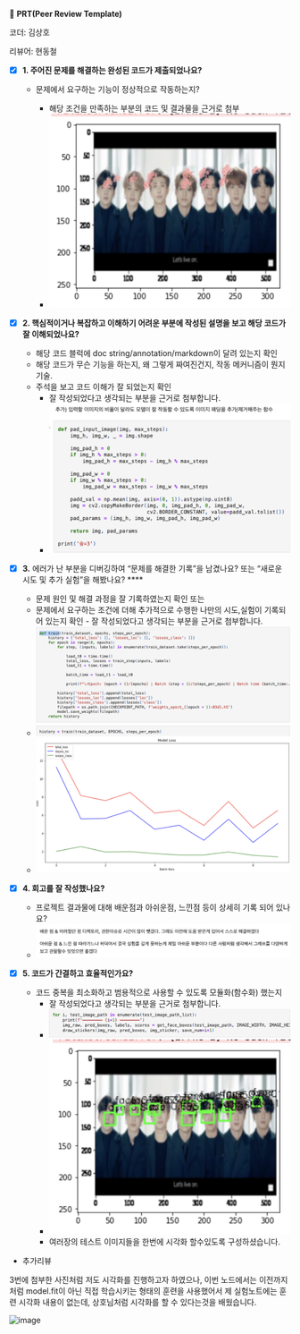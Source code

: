 🔑 **PRT(Peer Review Template)**

코더: 김상호

리뷰어: 현동철

- [x] **1. 주어진 문제를 해결하는 완성된 코드가 제출되었나요?**

  - 문제에서 요구하는 기능이 정상적으로 작동하는지?

    - 해당 조건을 만족하는 부분의 코드 및 결과물을 근거로 첨부
    - ![alt text](./prt_review/image.png)

- [x] **2. 핵심적이거나 복잡하고 이해하기 어려운 부분에 작성된 설명을 보고 해당 코드가 잘 이해되었나요?**

  - 해당 코드 블럭에 doc string/annotation/markdown이 달려 있는지 확인
  - 해당 코드가 무슨 기능을 하는지, 왜 그렇게 짜여진건지, 작동 메커니즘이 뭔지 기술.
  - 주석을 보고 코드 이해가 잘 되었는지 확인
    - 잘 작성되었다고 생각되는 부분을 근거로 첨부합니다.
    - ![alt text](./prt_review/image5.png)

- [x] **3.** 에러가 난 부분을 디버깅하여 “문제를 해결한 기록”을 남겼나요? 또는
      “새로운 시도 및 추가 실험”을 해봤나요? \*\*\*\*

  - 문제 원인 및 해결 과정을 잘 기록하였는지 확인 또는
  - 문제에서 요구하는 조건에 더해 추가적으로 수행한 나만의 시도,실험이 기록되어 있는지 확인 - 잘 작성되었다고 생각되는 부분을 근거로 첨부합니다.
  - ![alt text](./prt_review/image6.png)
  - ![alt text](./prt_review/image7.png)

- [x] **4. 회고를 잘 작성했나요?**

  - 프로젝트 결과물에 대해 배운점과 아쉬운점, 느낀점 등이 상세히 기록 되어 있나요?
  - ![alt text](./prt_review/image2.png)

- [x] **5. 코드가 간결하고 효율적인가요?**

  - 코드 중복을 최소화하고 범용적으로 사용할 수 있도록 모듈화(함수화) 했는지
    - 잘 작성되었다고 생각되는 부분을 근거로 첨부합니다.
    - ![alt text](./prt_review/image3.png)
    - ![alt text](./prt_review/image4.png)
    - 여러장의 테스트 이미지들을 한번에 시각화 할수있도록 구성하셨습니다.

- 추가리뷰

3번에 첨부한 사진처럼 저도 시각화를 진행하고자 하였으나, 이번 노드에서는 이전까지처럼 model.fit이 아닌 직접 학습시키는 형태의 훈련을 사용했어서 제 실험노트에는 훈련 시각화 내용이 없는데, 상호님처럼 시각화를 할 수 있다는것을 배웠습니다.



![image](https://github.com/user-attachments/assets/d10a077b-ed79-4e76-81a4-2ad51f723e59)

